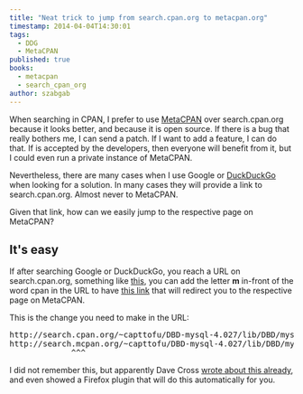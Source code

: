 ```yaml
---
title: "Neat trick to jump from search.cpan.org to metacpan.org"
timestamp: 2014-04-04T14:30:01
tags:
  - DDG
  - MetaCPAN
published: true
books:
  - metacpan
  - search_cpan_org
author: szabgab
---
```



When searching in CPAN, I prefer to use [MetaCPAN](http://metacpan.org/) over search.cpan.org because it looks better, and because it is open source.
If there is a bug that really bothers me, I can send a patch. If I want to add a feature, I can do that. If is accepted by the developers, then everyone will benefit
from it, but I could even run a private instance of MetaCPAN.

Nevertheless, there are many cases when I use Google or [DuckDuckGo](https://duckduckgo.com/) when looking for a solution.
In many cases they will provide a link to search.cpan.org. Almost never to MetaCPAN.

Given that link, how can we easily jump to the respective page on MetaCPAN?


## It's easy

If after searching Google or DuckDuckGo, you reach a URL on search.cpan.org,
something like [this](http://search.cpan.org/~capttofu/DBD-mysql-4.027/lib/DBD/mysql.pm),
you can add the letter <b>m</b> in-front of the word cpan in the URL to have [this link](http://search.mcpan.org/~capttofu/DBD-mysql-4.027/lib/DBD/mysql.pm)
that will redirect you to the respective page on MetaCPAN.

This is the change you need to make in the URL:

<pre>
http://search.cpan.org/~capttofu/DBD-mysql-4.027/lib/DBD/mysql.pm
http://search.mcpan.org/~capttofu/DBD-mysql-4.027/lib/DBD/mysql.pm
             ^^^
</pre>


I did not remember this, but apparently Dave Cross [wrote about this already](http://perlhacks.com/2013/01/give-me-metacpan/),
and even showed a Firefox plugin that will do this automatically for you.

